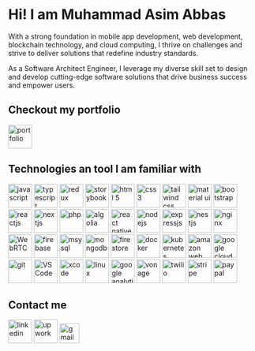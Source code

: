 
# Hi! I am Muhammad Asim Abbas

With a strong foundation in mobile app development, web development, blockchain technology, and cloud computing, I thrive on challenges and strive to deliver solutions that redefine industry standards.

As a Software Architect Engineer, I leverage my diverse skill set to design and develop cutting-edge software solutions that drive business success and empower users.

## Checkout my portfolio
<a href="https://asimabbas.me/" target="_blank"><img src="https://img.icons8.com/fluency/48/resume-website.png" alt="portfolio" height="48"></a>

## Technologies an tool I am familiar with
<a href="https://www.javascript.com/" target="_blank"><img src="https://img.icons8.com/color/48/javascript--v1.png" alt="javascript" height="48"></a>
<a href="https://www.typescriptlang.org/" target="_blank"><img src="https://img.icons8.com/color/48/typescript.png" alt="typescript" height="48"></a>
<a href="https://redux-toolkit.js.org/rtk-query/overview" target="_blank"><img src="https://img.icons8.com/color/48/redux.png" alt="redux" height="48"></a>
<a href="https://storybook.js.org/" target="_blank"><img src="https://cdn.jsdelivr.net/gh/devicons/devicon/icons/storybook/storybook-original.svg" alt="storybook" height="48"></a>
<a href="https://html.com/html5/" target="_blank"><img src="https://img.icons8.com/color/48/html-5--v1.png" alt="html 5" height="48"></a>
<a href="https://web.dev/learn/css" target="_blank"><img src="https://img.icons8.com/color/48/css3.png" alt="css 3" height="48"></a>
<a href="https://tailwindcss.com/" target="_blank"><img src="https://img.icons8.com/fluency/48/tailwind_css.png" alt="tailwind css" height="48"></a>
<a href="https://mui.com/material-ui/" target="_blank"><img src="https://img.icons8.com/color/48/material-ui.png" alt="material ui" height="48"></a>
<a href="https://getbootstrap.com/" target="_blank"><img src="https://img.icons8.com/color-glass/48/bootstrap.png" alt="bootstrap" height="48"></a>
<a href="https://react.dev/" target="_blank"><img src="https://img.icons8.com/color/48/react-native.png" alt="reactjs" height="48"></a>
<a href="https://nextjs.org/" target="_blank"><img src="https://img.icons8.com/color/48/nextjs.png" alt="nextjs" height="48"></a>
<a href="https://www.php.net/" target="_blank"><img src="https://img.icons8.com/external-those-icons-flat-those-icons/48/external-PHP-programming-and-development-those-icons-flat-those-icons.png" alt="php" height="48"></a>
<a href="https://www.algolia.com/" target="_blank"><img src="https://img.icons8.com/external-tal-revivo-shadow-tal-revivo/48/external-algolia-a-american-startup-company-offering-a-web-search-product-through-a-saas-model-logo-shadow-tal-revivo.png" alt="algolia" height="48"></a>
<a href="https://reactnative.dev/" target="_blank"><img src="https://img.icons8.com/color/48/react-native.png" alt="react native" height="48"></a>
<a href="https://nodejs.org/en" target="_blank"><img src="https://img.icons8.com/fluency/48/node-js.png" alt="nodejs" height="48"></a>
<a href="https://expressjs.com/" target="_blank"><img src="https://img.icons8.com/color/48/express-js.png" alt="expressjs" height="48"></a>
<a href="https://nestjs.com/" target="_blank"><img src="https://img.icons8.com/color/48/nestjs.png" alt="nestjs" height="48"></a>
<a href="https://www.nginx.com/" target="_blank"><img src="https://img.icons8.com/color/48/nginx.png" alt="nginx" height="48"></a>
<a href="https://webrtc.org/" target="_blank"><img src="https://webrtc.github.io/webrtc-org/assets/images/webrtc-logo-vert-retro-255x305.png" alt="WebRTC" height="48"></a>
<a href="https://firebase.google.com/" target="_blank"><img src="https://img.icons8.com/color/48/google-firebase-console.png" alt="firebase" height="48"></a>
<a href="https://www.mysql.com/" target="_blank"><img src="https://img.icons8.com/color/48/mysql-logo.png" alt="msysql" height="48"></a>
<a href="https://www.mongodb.com/" target="_blank"><img src="https://img.icons8.com/external-tal-revivo-color-tal-revivo/48/external-mongodb-a-cross-platform-document-oriented-database-program-logo-color-tal-revivo.png" alt="mongodb" height="48"></a>
<a href="https://www.mongodb.com/" target="_blank"><img src="https://img.icons8.com/color/48/cloud-firestore.png" alt="firestore" height="48"></a>
<a href="https://www.docker.com/" target="_blank"><img src="https://img.icons8.com/fluency/48/docker.png" alt="docker" height="48"></a>
<a href="https://kubernetes.io/" target="_blank"><img src="https://img.icons8.com/color/48/kubernetes.png" alt="kubernetes" height="48"></a>
<a href="https://aws.amazon.com/" target="_blank"><img src="https://img.icons8.com/color/48/amazon-web-services.png" alt="amazon web service" height="48"></a>
<a href="https://cloud.google.com/" target="_blank"><img src="https://img.icons8.com/color/48/google-cloud.png" alt="google cloud" height="48"></a>
<a href="https://git-scm.com/" target="_blank"><img src="https://img.icons8.com/color/48/git.png" alt="git" height="48"></a>
<a href="https://code.visualstudio.com/" target="_blank"><img src="https://img.icons8.com/fluency/48/visual-studio-code-2019.png" alt="VS Code" height="48"></a>
<a href="https://developer.apple.com/xcode/" target="_blank"><img src="https://developer.apple.com/assets/elements/icons/xcode-12/xcode-12-96x96_2x.png" alt="xcode" height="48"></a>
<a href="https://www.linux.org/" target="_blank"><img src="https://img.icons8.com/color/48/linux--v1.png" alt="linux" height="48"></a>
<a href="https://analytics.google.com/" target="_blank"><img src="https://img.icons8.com/external-tal-revivo-color-tal-revivo/48/external-google-analytics-lets-you-measure-your-advertising-roi-logo-color-tal-revivo.png" alt="google analytics" height="48"></a>
<a href="https://www.vonage.com/" target="_blank"><img src="https://play-lh.googleusercontent.com/C1DOp1IaAgeZDKAGREoEmoC-BL0CciELfimz4zMWu4bOKGJpP1fk7GgRTtoKf2LaoQ=w240-h480-rw" alt="vonage" height="48"></a>
<a href="https://www.twilio.com/en-us" target="_blank"><img src="https://img.icons8.com/external-tal-revivo-color-tal-revivo/48/external-twilio-is-a-cloud-communications-platform-as-a-service-company-logo-color-tal-revivo.png" alt="twilio" height="48"></a>
<a href="https://stripe.com/" target="_blank"><img src="https://img.icons8.com/external-tal-revivo-color-tal-revivo/48/external-stripe-to-make-and-receive-payments-over-the-internet-logo-color-tal-revivo.png" alt="stripe" height="48"></a>
<a href="https://www.paypal.com/" target="_blank"><img src="https://img.icons8.com/color/48/paypal.png" alt="paypal" height="48"></a>

## Contact me
<a href="https://www.linkedin.com/in/asim0028/" target="_blank"><img src="https://img.icons8.com/color/48/linkedin.png" alt="linkedin" height="48"></a>
<a href="https://www.upwork.com/freelancers/~01f69bb0d685de8d79?referrer_url_path=%2Fnx%2Fsearch%2Ftalent%2Fdetails%2F~01f69bb0d685de8d79%2Fprofile" target="_blank"><img src="https://img.icons8.com/external-tal-revivo-shadow-tal-revivo/48/external-upwork-a-global-freelancing-platform-where-professionals-connect-and-collaborate-remotely-logo-shadow-tal-revivo.png" alt="upwork" height="48"></a>
<a href="mailto:hello@asimabbas.me" target="_blank"><img src="https://upload.wikimedia.org/wikipedia/commons/thumb/7/7e/Gmail_icon_%282020%29.svg/320px-Gmail_icon_%282020%29.svg.png" alt="gmail" height="40"></a>
